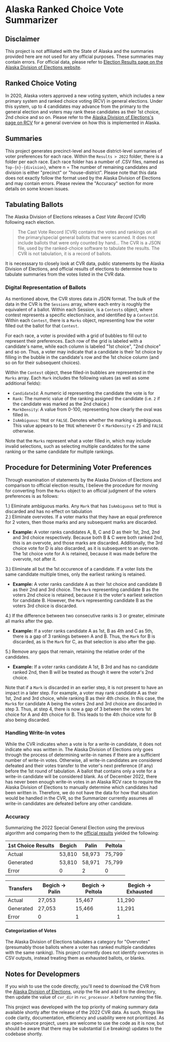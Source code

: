 # Alaska Ranked Choice Vote Summarizer
## Disclaimer
This project is not affiliated with the State of Alaska and the summaries provided here are not used for any official purposes. These summaries may contain errors. For official data, please refer to [Election Results page on the Alaska Division of Elections website](https://www.elections.alaska.gov/election-results/).

## Ranked Choice Voting
In 2020, Alaska voters approved a new voting system, which includes a new primary system and ranked choice voting (RCV) in general elections. Under this system, up to 4 candidates may advance from the primary to the general election and voters may rank these candidates as their 1st choice, 2nd choice and so on. Please refer to the [Alaska Division of Elections's page on RCV](https://www.elections.alaska.gov/RCV.php) for a general overview on how this is implemented in Alaska.

## Summaries
This project generates precinct-level and house district-level summaries of voter preferences for each race. Within the `Results > 2022` folder, there is a folder per each race. Each race folder has a number of .CSV files, named as `Top-{n}-{division}`, where n = The number of remaining candidates and division is either "precinct" or "house-district". Please note that this data does not exactly follow the format used by the Alaska Division of Elections and may contain errors. Please review the "Accuracy" section for more details on some known issues.

## Tabulating Ballots
The Alaska Division of Elections releases a *Cast Vote Record* (CVR) following each election. 
>The Cast Vote Record (CVR) contains the votes and rankings on all the primary/special general ballots that were scanned. It does not include ballots that were only counted by hand...
>The CVR is a JSON file, used by the ranked-choice software to tabulate the results. The CVR is not tabulation, it is a record of ballots.

It is necesssary to closely look at CVR data, public statements by the Alaska Division of Elections, and official results of elections to determine how to tabulate summaries from the votes listed in the CVR data.

### Digital Representation of Ballots
As mentioned above, the CVR stores data in JSON format. The bulk of the data in the CVR is the `Sessions` array, where each entry is roughly the equivalent of a ballot. Within each Session, is a `Contests` object, where contest represents a specific election/race, and identified by a `ContestId`. Within each `Contest`, there is a `Marks` object, representing how the voter filled out the ballot for that `Contest`.

For each race, a voter is provided with a grid of bubbles to fill out to represent their preferences. Each row of the grid is labeled with a candidate's name, while each column is labeled "1st choice", "2nd choice" and so on. Thus, a voter may indicate that a candidate is their 1st choice by filling in the bubble in the candidate's row and the 1st choice column (and so on for their subsequent choices).

Within the `Contest` object, these filled-in bubbles are represented in the `Marks` array. Each `Mark` includes the following values (as well as some additional fields):  
* `CandidateId`: A numeric id representing the candidate the vote is for
* `Rank`: The numeric value of the ranking assigned the candidate (i.e. `2` if the candidate was marked as the 2nd chaice.)
* `MarkDensity`: A value from 0-100, representing how clearly the oval was filled in.
* `IsAmbiguous`: `TRUE` or `FALSE`. Denotes whether the marking is ambiguous. This value appears to be `TRUE` whenever 0 < `MarkDensity` < 25 and `FALSE` otherwise.

Note that the `Marks` represent what a voter filled in, which may include invalid selections, such as selecting multiple candidates for the same ranking or the same candidate for multiple rankings.

## Procedure for Determining Voter Preferences
Through examination of statements by the Alaska Division of Elections and comparison to official election results, I believe the procedure for moving for converting from the `Marks` object to an official judgment of the voters preferences is as follows:

1.) Eliminate ambiguous marks. Any `Mark` that has `IsAmbiguous` set to `TRUE` is discarded and has no effect on tabulation  
2.) Eliminate overvotes. If a voter marks that they have an equal preference for 2 voters, then those marks and any subsequent marks are discarded. 
* **Example:** A voter ranks candidates A, B, C and D as their 1st, 2nd, 2nd and 3rd choice respectively. Because both B & C were both ranked 2nd, this is an overvote, and those marks are discarded. Additionally, the 3rd choice vote for D is also discarded, as it is subsequent to an overvote. The 1st choice vote for A is retained, because it was made before the overvote, not after it.

3.) Eliminate all but the 1st occurence of a candidate. If a voter lists the same candidate multiple times, only the earliest ranking is retained. 
* **Example:** A voter ranks candidate A as their 1st choice and candidate B as their 2nd and 3rd choice. The `Mark` representing candidate B as the voters 2nd choice is retained, because it is the voter's earliest selection for candidate B. However, the `Mark` representing candidate B as the voters 3rd choice is discarded.

4.) If the difference between two consecutive ranks is 3 or greater, eliminate all marks after the gap. 
* **Example:** If a voter ranks candidate A as 1st, B as 4th and C as 5th, there is a gap of 3 rankings between A and B. Thus, the `Mark` for B is discarded, as is the `Mark` for C, as that selection is also after the gap.

5.) Remove any gaps that remain, retaining the relative order of the candidates. 
* **Example:** If a voter ranks candidate A 1st, B 3rd and has no candidate ranked 2nd, then B will be treated as though it were the voter's 2nd choice.

Note that if a `Mark` is discarded in an earlier step, it is not present to have an impact in a later step. For example, a voter may rank candidate A as their 1st, 2nd and 3rd choice, while ranking B as their 4th choice. In this case, the `Mark`s for candidate A being the voters 2nd and 3rd choice are discarded in step 3. Thus, at step 4, there is now a gap of 3 between the voters 1st choice for A and 4th choice for B. This leads to the 4th choice vote for B also being discarded.
### Handling Write-In votes
While the CVR indicates when a vote is for a write-in candidate, it does not indicate who was written in. The Alaska Division of Elections only goes through the process of determining write-in names if there are a sufficient number of write-in votes. Otherwise, all write-in candidates are considered defeated and their votes transfer to the voter's next preference (if any) before the 1st round of tabulation. A ballot that contains only a vote for a write-in candidate will be considered blank. As of December 2022, there has never been enough write-in votes in an Alaska RCV race to require the Alaska Division of Elections to manually determine which candidates had been written in. Therefore, we do not have the data for how that situation would be handled in the CVR, so the Summarizer currently assumes all write-in candidates are defeated before any other candidate.

### Accuracy
Summarizing the 2022 Special General Election using the previous algorithm and comparing them to the [official results](https://www.elections.alaska.gov/results/22SSPG/RcvDetailedReport.pdf) yielded the following:

1st Choice Results|Begich|Palin|Peltola
--|--|--|--
Actual|53,810|58,973|75,799
Generated|53,810|58,971|75,799
Error|0|2|0

Transfers|Begich -> Palin|Begich -> Peltola|Begich -> Exhausted
--|--|--|--
Actual|27,053|15,467|11,290
Generated|27,053|15,466|11,291
Error|0|1|1

#### Categorization of Votes
The Alaska Division of Elections tabulates a category for "Overvotes" (presumably those ballots where a voter has ranked multiple candidates with the same ranking). This project currently does not identify overvotes in CSV outputs, instead treating them as exhausted ballots, or blanks.

## Notes for Developmers
If you wish to use the code directly, you'll need to download the CVR from the [Alaska Division of Elections](https://www.elections.alaska.gov/election-results/e/?id=22sspg), unzip the file and add it to the directory, then update the value of `cvr_dir` in `rvc_processor.R` before running the file.

This project was developed with the top priority of making summary data available shortly after the release of the 2022 CVR data. As such, things like code clarity, documentation, efficiency and usability were not prioritized. As an open-source project, users are welcome to use the code as it is now, but should be aware that there may be substantial (i.e breaking) updates to the codebase shortly.
